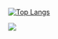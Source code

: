 <!-- [![Anurag's GitHub stat](https://github-readme-stats.vercel.app/api?username=jad-debugs&count_private=true&show_icons=true&theme=tokyonight)](https://github.com/anuraghazra/github-readme-stats) -->

[![Top Langs](https://github-readme-stats.vercel.app/api/top-langs/?username=jad-debugs&theme=tokyonight&exclude_repo=Competitive-Programming,vimrc,health_haven)](https://github.com/anuraghazra/github-readme-stats)

![](https://hit.yhype.me/github/profile?user_id=67189765)
